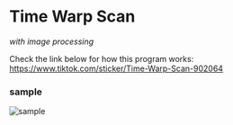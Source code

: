# Time Warp Scan
_with image processing_

Check the link below for how this program works:
https://www.tiktok.com/sticker/Time-Warp-Scan-902064

### sample
![sample](https://user-images.githubusercontent.com/79134287/147543550-3fc2aa7c-7e60-4ff0-9c7d-bdec0c7408f7.jpg)
